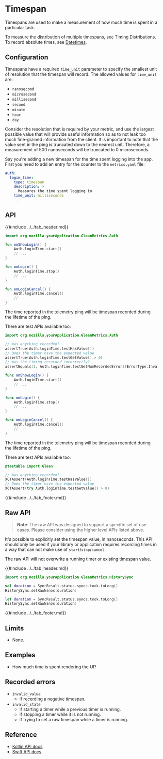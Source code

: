 # Timespan

Timespans are used to make a measurement of how much time is spent in a particular task.

To measure the distribution of multiple timespans, see [Timing Distributions](timing_distribution.md). To record absolute times, see [Datetimes](datetime.md).

## Configuration

Timespans have a required `time_unit` parameter to specify the smallest unit of resolution that the timespan will record. The allowed values for `time_unit` are:

   - `nanosecond`
   - `microsecond`
   - `millisecond`
   - `second`
   - `minute`
   - `hour`
   - `day`

Consider the resolution that is required by your metric, and use the largest possible value that will provide useful information so as to not leak too much fine-grained information from the client. It is important to note that the value sent in the ping is truncated down to the nearest unit. Therefore, a measurement of 500 nanoseconds will be truncated to 0 microseconds.

Say you're adding a new timespan for the time spent logging into the app. First you need to add an entry for the counter to the `metrics.yaml` file:

```YAML
auth:
  login_time:
    type: timespan
    description: >
      Measures the time spent logging in.
    time_unit: milliseconds
    ...
```

## API

{{#include ../../tab_header.md}}

<div data-lang="Kotlin" class="tab">

```Kotlin
import org.mozilla.yourApplication.GleanMetrics.Auth

fun onShowLogin() {
    Auth.loginTime.start()
    // ...
}

fun onLogin() {
    Auth.loginTime.stop()
    // ...
}

fun onLoginCancel() {
    Auth.loginTime.cancel()
    // ...
}
```

The time reported in the telemetry ping will be timespan recorded during the lifetime of the ping.

There are test APIs available too:

```Kotlin
import org.mozilla.yourApplication.GleanMetrics.Auth

// Was anything recorded?
assertTrue(Auth.loginTime.testHasValue())
// Does the timer have the expected value
assertTrue(Auth.loginTime.testGetValue() > 0)
// Was the timing recorded incorrectly?
assertEquals(1, Auth.loginTime.testGetNumRecordedErrors(ErrorType.InvalidValue))
```

</div>

<div data-lang="Swift" class="tab">

```Swift
func onShowLogin() {
    Auth.loginTime.start()
    // ...
}

func onLogin() {
    Auth.loginTime.stop()
    // ...
}

func onLoginCancel() {
    Auth.loginTime.cancel()
    // ...
}
```

The time reported in the telemetry ping will be timespan recorded during the lifetime of the ping.

There are test APIs available too:

```Swift
@testable import Glean

// Was anything recorded?
XCTAssert(Auth.loginTime.testHasValue())
// Does the timer have the expected value
XCTAssert(try Auth.loginTime.testGetValue() > 0)
```

</div>

{{#include ../../tab_footer.md}}

## Raw API

> **Note**: The raw API was designed to support a specific set of use-cases.
> Please consider using the higher level APIs listed above.

It's possible to explicitly set the timespan value, in nanoseconds.
This API should only be used if your library or application requires recording times in a way that can not make use of `start`/`stop`/`cancel`.

The raw API will not overwrite a running timer or existing timespan value.

{{#include ../../tab_header.md}}

<div data-lang="Kotlin" class="tab">

```Kotlin
import org.mozilla.yourApplication.GleanMetrics.HistorySync

val duration = SyncResult.status.syncs.took.toLong()
HistorySync.setRawNanos(duration)
```

</div>

<div data-lang="Swift" class="tab">

```Swift
let duration = SyncResult.status.syncs.took.toLong()
HistorySync.setRawNanos(duration)
```

</div>

{{#include ../../tab_footer.md}}

## Limits

* None.

## Examples

* How much time is spent rendering the UI?

## Recorded errors

* `invalid_value`
    * If recording a negative timespan.
* `invalid_state`
    * If starting a timer while a previous timer is running.
    * If stopping a timer while it is not running.
    * If trying to set a raw timespan while a timer is running.

## Reference

* [Kotlin API docs](../../../javadoc/glean/mozilla.telemetry.glean.private/-timespan-metric-type/index.html)
* [Swift API docs](../../../swift/Classes/TimespanMetricType.html)
